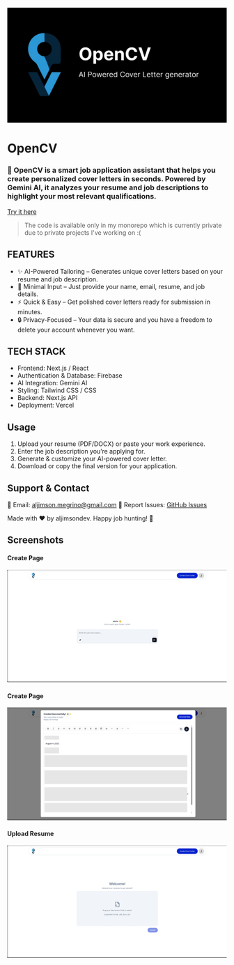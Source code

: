 
![Logo](opengraph.png)
# OpenCV
### 🚀 OpenCV is a smart job application assistant that helps you create personalized cover letters in seconds. Powered by Gemini AI, it analyzes your resume and job descriptions to highlight your most relevant qualifications.
[Try it here](https://opencv.aljimsondev.site/)

> The code is available only in my monorepo which is currently private due to private projects I've working on :(

## FEATURES

 - ✨ AI-Powered Tailoring – Generates unique cover letters based on your resume and job description.
 - 📄 Minimal Input – Just provide your name, email, resume, and job details.
 - ⚡ Quick & Easy – Get polished cover letters ready for submission in minutes.
 - 🔒 Privacy-Focused – Your data is secure and you have a freedom to delete your account whenever you want.

## TECH STACK
- Frontend: Next.js / React
- Authentication & Database: Firebase
- AI Integration: Gemini AI
- Styling: Tailwind CSS / CSS
- Backend: Next.js API
- Deployment: Vercel

## Usage
  1. Upload your resume (PDF/DOCX) or paste your work experience.
  2. Enter the job description you’re applying for.
  3. Generate & customize your AI-powered cover letter.
  4. Download or copy the final version for your application.

## Support & Contact
📧 Email: aljimson.megrino@gmail.com
🐛 Report Issues: [GitHub Issues](https://github.com/aljimsondev/open-cv/issues)

Made with ❤️ by aljimsondev. Happy job hunting! 🎯

## Screenshots
 #### Create Page
   ![create](create.png)

 #### Create Page
   ![create](generated.png)

  #### Upload Resume
   ![create](upload.png)

 




